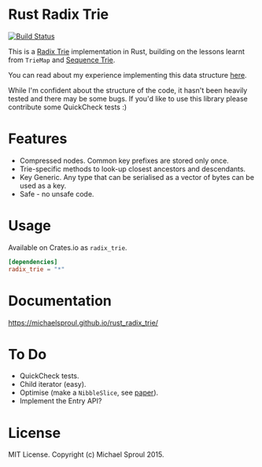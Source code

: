 Rust Radix Trie
====

[![Build Status](https://travis-ci.org/michaelsproul/rust_radix_trie.svg)](https://travis-ci.org/michaelsproul/rust_radix_trie)

This is a [Radix Trie][radix-wiki] implementation in Rust, building on the lessons learnt from
`TrieMap` and [Sequence Trie][seq-trie].

You can read about my experience implementing this data structure [here][radix-paper].

While I'm confident about the structure of the code, it hasn't been heavily tested and there
may be some bugs. If you'd like to use this library please contribute some QuickCheck tests :)

# Features

* Compressed nodes. Common key prefixes are stored only once.
* Trie-specific methods to look-up closest ancestors and descendants.
* Key Generic. Any type that can be serialised as a vector of bytes can be used as a key.
* Safe - no unsafe code.

# Usage

Available on Crates.io as `radix_trie`.

```toml
[dependencies]
radix_trie = "*"
```

# Documentation

https://michaelsproul.github.io/rust_radix_trie/

# To Do

* QuickCheck tests.
* Child iterator (easy).
* Optimise (make a `NibbleSlice`, see [paper][radix-paper]).
* Implement the Entry API?

# License

MIT License. Copyright (c) Michael Sproul 2015.

[radix-wiki]: http://en.wikipedia.org/wiki/Radix_tree
[seq-trie]: https://github.com/michaelsproul/rust-sequence-trie
[radix-paper]: https://michaelsproul.github.io/rust_radix_paper/
